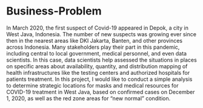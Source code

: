 # Business-Problem #

In March 2020, the first suspect of Covid-19 appeared in Depok, a city in West Java, Indonesia. The number of new suspects was growing ever since then in the nearest areas like DKI Jakarta, Banten, and other provinces across Indonesia. Many stakeholders play their part in this pandemic, including central to local government, medical personnel, and even data scientists. In this case, data scientists help assessed the situations in places on specific areas about availability, quantity, and distribution mapping of health infrastructures like the testing centers and authorized hospitals for patients treatment. In this project, I would like to conduct a simple analysis to determine strategic locations for masks and medical resources for COVID-19 treatment in West Java, based on confirmed cases on December 1, 2020, as well as the red zone areas for “new normal” condition.
